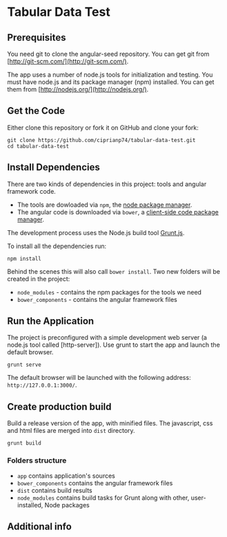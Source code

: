 # Tabular Data Test

## Prerequisites

You need git to clone the angular-seed repository. You can get git from
[http://git-scm.com/](http://git-scm.com/).

The app uses a number of node.js tools for initialization and testing. You must have node.js and
its package manager (npm) installed.  You can get them from [http://nodejs.org/](http://nodejs.org/).

## Get the Code

Either clone this repository or fork it on GitHub and clone your fork:

```
git clone https://github.com/ciprianp74/tabular-data-test.git
cd tabular-data-test
```

## Install Dependencies

There are two kinds of dependencies in this project: tools and angular framework code.  

* The tools are dowloaded via `npm`, the [node package manager][npm].
* The angular code is downloaded via `bower`, a [client-side code package manager][bower].

The development process uses the Node.js build tool [Grunt.js](gruntjs.com). 

To install all the dependencies run:

```
npm install
```

Behind the scenes this will also call `bower install`.  Two new folders will be created in the project:

* `node_modules` - contains the npm packages for the tools we need
* `bower_components` - contains the angular framework files

## Run the Application
The project is preconfigured with a simple development web server (a node.js tool called [http-server]). Use grunt to start the app and launch the default browser.

```
grunt serve
```

The default browser will be launched with the following address: `http://127.0.0.1:3000/`.

## Create production build
Build a release version of the app, with minified files. The javascript, css and html files are merged into `dist` directory.

```
grunt build
```


### Folders structure

* `app` contains application's sources
* `bower_components` contains the angular framework files
* `dist` contains build results
* `node_modules` contains build tasks for Grunt along with other, user-installed, Node packages

## Additional info


[AngularJS]: http://angularjs.org/
[git]: http://git-scm.com/
[bower]: http://bower.io
[npm]: https://www.npmjs.org/
[node]: http://nodejs.org
[grunt]: http://gruntjs.com
